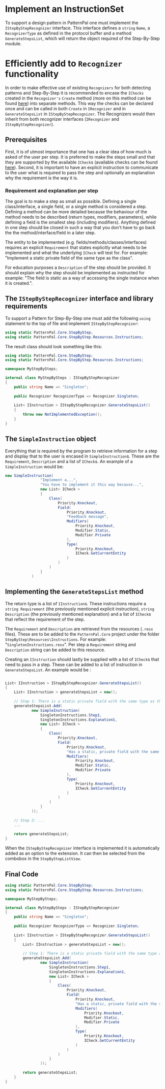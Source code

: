 # Implement an InstructionSet

To support a design pattern in PatternPal one must implement the `IStepByStepRecognizer` interface. 
This interface defines a `string` `Name`, a `RecognizerType` as defined in the protocol buffer and 
a method `GenerateStepsList`, which will return the object required of the Step-By-Step module.

# Efficiently add to `Recognizer` functionality

In order to make effective use of existing `Recognizers` for both detecting patterns and Step-By-Step 
it is recommended to encase the `IChecks` created in the `Recognizer's` `Create` method 
(more on this method can be found [here](~/dev/recognizers/guides/implement_recognizer.md)) into separate methods. This way the checks can
be declared once and can be called in both `Create` in `IRecognizer` and in `GenerateStepsList` in 
`IStepByStepRecognizer`. The Recognizers would then inherit from both recognizer interfaces (`IRecognizer` 
and `IStepByStepRecognizer`).

## Prerequisites 

First, it is of utmost importance that one has a clear idea of how much is asked of the user per step. It 
is  preferred to make the steps small and that they are supported by the available `ICheck`s 
(available checks can be found [here](~/dev/recognizers/design/checks.md)). Second, it is important to have an explicit instruction to 
communicate to the user what is required to pass the step and optionally an explanation why the 
requirement is the way it is. 

### Requirement and explanation per step
The goal is to make a step as small as possible. Defining a single class/interface, a single field, 
or a single method is considered a step. Defining a method can be more detailed because the behaviour 
of the method needs to be described (return types, modifiers, parameters), while defining a field is the 
smallest step (including modifiers). Anything defined in one step should be closed in such a way that you
don't have to go back the the method/interface/field in a later step. 

The entity to be implemented (e.g. fields/methods/classes/interfaces) requires an explicit `Requirement` that
states explicitly what needs to be implemented and what the underlying `ICheck` will test for. For example: 
"Implement a static private field of the same type as the class". 

For education purposes a `Description` of the step should be provided. It should explain why the step should
be implemented as instructed for example: "The field is static as a way of accessing the single instance when it is created.".


## The `IStepByStepRecognizer` interface and library requirements

To support a Pattern for Step-By-Step one must add the following `using` statement to the top of 
file and implement `IStepByStepRecognizer`:

```csharp
using static PatternPal.Core.StepByStep;
using static PatternPal.Core.StepByStep.Resources.Instructions;
```

The result class should look something like this:

```csharp
using static PatternPal.Core.StepByStep;
using static PatternPal.Core.StepByStep.Resources.Instructions;

namespace MyStepBySteps;

internal class MyStepBySteps : IStepByStepRecognizer
{
	public string Name => "Singleton";
	
	public Recognizer RecognizerType => Recognizer.Singleton;
	
	List< IInstruction > IStepByStepRecognizer.GenerateStepsList()
	{
		throw new NotImplementedException();
	}
}
```

## The `SimpleInstruction` object
Everything that is required by the program to retrieve information for a step and display that to the user 
is encased in `SimpleInstruction`s. These are the `Requirement`, `Description` and a list of `ICheck`s. An 
example of a `SimpleInstruction` would be: 

```csharp
new SimpleInstruction(
                "Implement a...",
                "You have to implement it this way because...",
                new List< ICheck >
				{
					Class(
						Priority.Knockout,
						Field(
							Priority.Knockout,
							"Feedback message",
							Modifiers(
								Priority.Knockout,
								Modifier.Static,
								Modifier.Private
							),
							Type(
								Priority.Knockout,
								ICheck.GetCurrentEntity
							)
						)
					)
				}
            )
```

## Implementing the `GenerateStepsList` method
The return type is a list of `IInstruction`s. These instructions require a `string Requirement` 
(the previously mentioned explicit instruction), `string Description` (the previously mentioned explanation) 
and a list of `ICheck`s that reflect the requirement of the step. 

The `Requirement` and `Description` are retrieved from the resources (`.resx` files). These are to be added 
to the `PatternPal.Core` project under the folder `StepByStep\Resources\Instructions`. For example: 
"`SingletonInstructions.resx`". Per step a `Requirement` string and `Description` string can be added to 
this resource.

Creating an `IInstruction` should lastly be supplied with a list of `ICheck`s that need to pass in a step. 
These can be added to a list of instruction in `GenerateStepsList`. An example would be :

```csharp

List< IInstruction > IStepByStepRecognizer.GenerateStepsList()
{
	List< IInstruction > generateStepsList = new();
	
	// Step 1: There is a static private field with the same type as the class
	generateStepsList.Add(
            new SimpleInstruction(
                SingletonInstructions.Step1,
                SingletonInstructions.Explanation1,
                new List< ICheck >
				{
					Class(
						Priority.Knockout,
						Field(
							Priority.Knockout,
							"Has a static, private field with the same type as the class",
							Modifiers(
								Priority.Knockout,
								Modifier.Static,
								Modifier.Private
							),
							Type(
								Priority.Knockout,
								ICheck.GetCurrentEntity
							)
						)
					)
				}
            ));
	
	// Step 2: ...
	...
	
	return generateStepsList;
}
```

When the `IStepByStepRecognizer` interface is implemented it is automatically added as an option to the 
extension. It can then be selected from the combobox in the `StepByStepListView`.

## Final Code

```csharp
using static PatternPal.Core.StepByStep;
using static PatternPal.Core.StepByStep.Resources.Instructions;

namespace MyStepBySteps;

internal class MyStepBySteps : IStepByStepRecognizer
{
	public string Name => "Singleton";
	
	public Recognizer RecognizerType => Recognizer.Singleton;
	
	List< IInstruction > IStepByStepRecognizer.GenerateStepsList()
	{
		List< IInstruction > generateStepsList = new();
		
		// Step 1: There is a static private field with the same type as the class
		generateStepsList.Add(
				new SimpleInstruction(
					SingletonInstructions.Step1,
					SingletonInstructions.Explanation1,
					new List< ICheck >
					{
						Class(
							Priority.Knockout,
							Field(
								Priority.Knockout,
								"Has a static, private field with the same type as the class",
								Modifiers(
									Priority.Knockout,
									Modifier.Static,
									Modifier.Private
								),
								Type(
									Priority.Knockout,
									ICheck.GetCurrentEntity
								)
							)
						)
					}
				));
		
		return generateStepsList;
	}
}
```